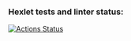 ### Hexlet tests and linter status:
[![Actions Status](https://github.com/LeonidMezhonov/frontend-project-lvl1/workflows/hexlet-check/badge.svg)](https://github.com/LeonidMezhonov/frontend-project-lvl1/actions)